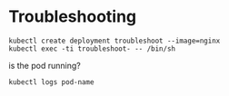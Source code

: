 # Troubleshooting

```shell
kubectl create deployment troubleshoot --image=nginx
kubectl exec -ti troubleshoot- -- /bin/sh
```

is the pod running?

```shell
kubectl logs pod-name 
```

